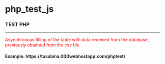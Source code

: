 # php_test_js
<H3>TEST PHP</H3>
<hr>
<div class="red">
Asynchronous filling of the table with data received from the database, previously obtained from the csv file.
</div>
<h4>Example: https://tasabina.000webhostapp.com/phptest/ </h4>
<style>
.red {
 color:red;
}
</style>
